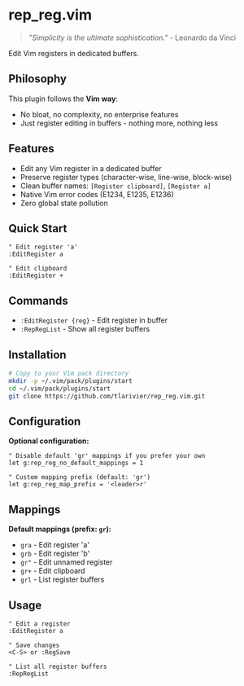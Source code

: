 # rep_reg.vim 

> *"Simplicity is the ultimate sophistication."* - Leonardo da Vinci

Edit Vim registers in dedicated buffers.

## Philosophy

This plugin follows the **Vim way**:
- No bloat, no complexity, no enterprise features
- Just register editing in buffers - nothing more, nothing less

## Features

- Edit any Vim register in a dedicated buffer
- Preserve register types (character-wise, line-wise, block-wise)
- Clean buffer names: `[Register clipboard]`, `[Register a]`
- Native Vim error codes (E1234, E1235, E1236)
- Zero global state pollution

## Quick Start

```vim
" Edit register 'a'
:EditRegister a

" Edit clipboard
:EditRegister +

```

## Commands

- `:EditRegister {reg}` - Edit register in buffer  
- `:RepRegList` - Show all register buffers

## Installation

```bash
# Copy to your Vim pack directory
mkdir -p ~/.vim/pack/plugins/start
cd ~/.vim/pack/plugins/start
git clone https://github.com/tlarivier/rep_reg.vim.git
```

## Configuration

**Optional configuration:**

```vim
" Disable default 'gr' mappings if you prefer your own
let g:rep_reg_no_default_mappings = 1

" Custom mapping prefix (default: 'gr')
let g:rep_reg_map_prefix = '<leader>r'
```

## Mappings

**Default mappings (prefix: `gr`):**

- `gra` - Edit register 'a'
- `grb` - Edit register 'b'  
- `gr"` - Edit unnamed register
- `gr+` - Edit clipboard
- `grl` - List register buffers

## Usage

```vim
" Edit a register
:EditRegister a

" Save changes
<C-S> or :RegSave

" List all register buffers
:RepRegList
```

